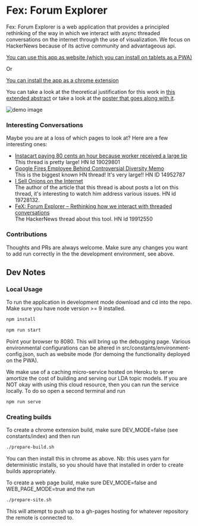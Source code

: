 # Fex: Forum Explorer

Fex: Forum Explorer is a web application that provides a principled rethinking of the way in which we interact with async threaded conversations on the internet through the use of visualization. We focus on HackerNews because of its active community and advantageous api.

[You can use this app as website (which you can install on tablets as a PWA)](https://www.mcnutt.in/forum-explorer/)

Or

[You can install the app as a chrome extension](https://chrome.google.com/webstore/detail/fex-forum-explorer/dfideaogbjjahljobhpcohkghjicihdh?hl=en-US)


You can take a look at the theoretical justification for this work in [this extended abstract](https://www.mcnutt.in/assets/forum-explorer-paper.pdf) or take a look at the [poster that goes along with it](https://www.mcnutt.in/assets/forum-explorer-poster.pdf).

![demo image](https://www.mcnutt.in/assets/forum-ex-pic.png)


### Interesting Conversations

Maybe you are at a loss of which pages to look at? Here are a few interesting ones:

- [Instacart paying 80 cents an hour because worker received a large tip](https://www.mcnutt.in/forum-explorer/?id=19029801) <br/>
  This thread is pretty large! HN Id 19029801
- [Google Fires Employee Behind Controversial Diversity Memo](https://www.mcnutt.in/forum-explorer/?id=14952787)<br>
This is the biggest known HN thread! It's very large!! HN ID 14952787
- [I Sell Onions on the Internet](https://www.mcnutt.in/forum-explorer/?id=19728132)<br/>
The author of the article that this thread is about posts a lot on this thread, it's interesting to watch him address various issues. HN id 19728132.
- [FeX: Forum Explorer – Rethinking how we interact with threaded conversations](https://news.ycombinator.com/item?id=19912550)<br/>
The HackerNews thread about this tool. HN Id 19912550


### Contributions

Thoughts and PRs are always welcome. Make sure any changes you want to add run correctly in the the development environment, see above.


## Dev Notes

### Local Usage

To run the application  in development mode download and cd into the repo. Make sure you have node version >= 9 installed.  

```sh
npm install

npm run start
```
Point your browser to 8080. This will bring up the debugging page. Various environmental configurations can be altered in src/constants/environment-config.json, such as website mode (for demoing the functionality deployed on the PWA).

We make use of a caching micro-service hosted on Heroku to serve amortize the cost of building and serving our LDA topic models. If you are NOT okay with using this cloud resource, then you can run the service locally. To do so open a second terminal and run

```sh
npm run serve
```

### Creating builds

To create a chrome extension build, make sure DEV_MODE=false (see constants/index) and then run

```sh
./prepare-build.sh
```
You can then install this in chrome as above. Nb: this uses yarn for deterministic installs, so you should have that installed in order to create builds appropriately.

To create a web page build, make sure DEV_MODE=false and WEB_PAGE_MODE=true and the run

```sh
./prepare-site.sh
```

This will attempt to push up to a gh-pages hosting for whatever repository the remote is connected to.
